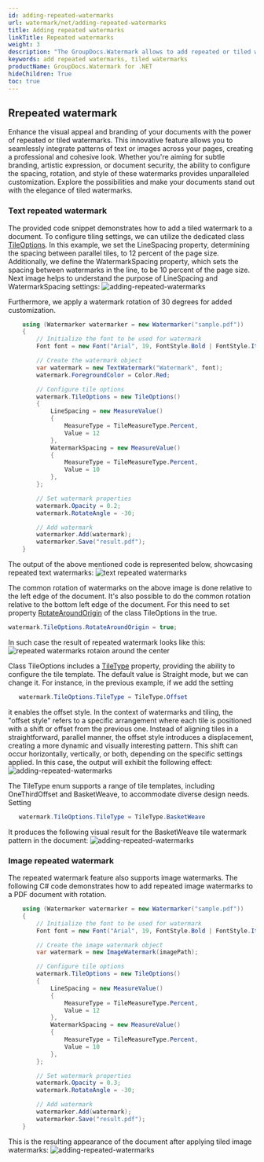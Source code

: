 ```yaml
---
id: adding-repeated-watermarks
url: watermark/net/adding-repeated-watermarks
title: Adding repeated watermarks
linkTitle: Repeated watermarks
weight: 3
description: "The GroupDocs.Watermark allows to add repeated or tiled watermarks to documents"
keywords: add repeated watermarks, tiled watermarks
productName: GroupDocs.Watermark for .NET
hideChildren: True
toc: true
---
```


## Rrepeated watermark

Enhance the visual appeal and branding of your documents with the power of repeated or tiled watermarks. This innovative feature allows you to seamlessly integrate patterns of text or images across your pages, creating a professional and cohesive look. Whether you're aiming for subtle branding, artistic expression, or document security, the ability to configure the spacing, rotation, and style of these watermarks provides unparalleled customization. Explore the possibilities and make your documents stand out with the elegance of tiled watermarks.

### Text repeated watermark

The provided code snippet demonstrates how to add a tiled watermark to a document. To configure tiling settings, we can utilize the dedicated class [TileOptions](https://reference.groupdocs.com/watermark/net/groupdocs.watermark.watermarks/tileoptions). In this example, we set the LineSpacing property, determining the spacing between parallel tiles, to 12 percent of the page size. Additionally, we define the WatermarkSpacing property, which sets the spacing between watermarks in the line, to be 10 percent of the page size. Next image helps to understand the purpose of LineSpacing and WatermarkSpacing settings:
![adding-repeated-watermarks](/watermark/net/images/tilling-options.png)

Furthermore, we apply a watermark rotation of 30 degrees for added customization.

```csharp
    using (Watermarker watermarker = new Watermarker("sample.pdf"))
    {
        // Initialize the font to be used for watermark
        Font font = new Font("Arial", 19, FontStyle.Bold | FontStyle.Italic);

        // Create the watermark object
        var watermark = new TextWatermark("Watermark", font);
        watermark.ForegroundColor = Color.Red;

        // Configure tile options
        watermark.TileOptions = new TileOptions()
        {
            LineSpacing = new MeasureValue()
            {
                MeasureType = TileMeasureType.Percent,
                Value = 12
            },
            WatermarkSpacing = new MeasureValue()
            {
                MeasureType = TileMeasureType.Percent,
                Value = 10
            },
        };

        // Set watermark properties
        watermark.Opacity = 0.2;
        watermark.RotateAngle = -30;

        // Add watermark
        watermarker.Add(watermark);
        watermarker.Save("result.pdf");
    }        
```

The output of the above mentioned code is represented below, showcasing repeated text watermarks:
![text repeated watermarks](/watermark/net/images/tilling-text-30.png)

The common rotation of watermarks on the above image is done relative to the left edge of the document. It's also possible to do the common rotation relative to the bottom left edge of the document. For this need to set property [RotateAroundOrigin](https://reference.groupdocs.com/watermark/net/groupdocs.watermark.watermarks/tileoptions/rotatearoundorigin/) of the class TileOptions in the true.
```csharp
watermark.TileOptions.RotateAroundOrigin = true;
```
In such case the result of repeated watermark looks like this:
![repeated watermarks rotaion around the center](/watermark/net/images/tilling-text-center.png)

Class TileOptions includes a [TileType](https://reference.groupdocs.com/watermark/net/groupdocs.watermark.watermarks/tiletype) property, providing the ability to configure the tile template. The default value is Straight mode, but we can change it. For instance, in the previous example, if we add the setting 
```csharp
   watermark.TileOptions.TileType = TileType.Offset
```
it enables the offset style. In the context of watermarks and tiling, the "offset style" refers to a specific arrangement where each tile is positioned with a shift or offset from the previous one. Instead of aligning tiles in a straightforward, parallel manner, the offset style introduces a displacement, creating a more dynamic and visually interesting pattern. This shift can occur horizontally, vertically, or both, depending on the specific settings applied.
In this case, the output will exhibit the following effect:
![adding-repeated-watermarks](/watermark/net/images/tilling-text-30-offset.png)

The TileType enum supports a range of tile templates, including OneThirdOffset and BasketWeave, to accommodate diverse design needs. Setting
```csharp
   watermark.TileOptions.TileType = TileType.BasketWeave
```
It produces the following visual result for the BasketWeave tile watermark pattern in the document:
![adding-repeated-watermarks](/watermark/net/images/basket-weave.png)

### Image repeated watermark

The repeated watermark feature also supports image watermarks. The following C# code demonstrates how to add repeated image watermarks to a PDF document with rotation.

```csharp
    using (Watermarker watermarker = new Watermarker("sample.pdf"))
    {
        // Initialize the font to be used for watermark
        Font font = new Font("Arial", 19, FontStyle.Bold | FontStyle.Italic);

        // Create the image watermark object
        var watermark = new ImageWatermark(imagePath);

        // Configure tile options
        watermark.TileOptions = new TileOptions()
        {
            LineSpacing = new MeasureValue()
            {
                MeasureType = TileMeasureType.Percent,
                Value = 12
            },
            WatermarkSpacing = new MeasureValue()
            {
                MeasureType = TileMeasureType.Percent,
                Value = 10
            },
        };

        // Set watermark properties
        watermark.Opacity = 0.3;
        watermark.RotateAngle = -30;

        // Add watermark
        watermarker.Add(watermark);
        watermarker.Save("result.pdf");
    }        
```

This is the resulting appearance of the document after applying tiled image watermarks:
![adding-repeated-watermarks](/watermark/net/images/tilling-image-30.png)